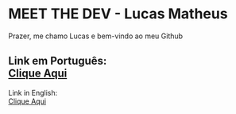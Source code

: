 # MEET THE DEV - Lucas Matheus  

Prazer, me chamo Lucas e bem-vindo ao meu Github  

Link em Português:   
[Clique Aqui](https://teclucas98.github.io/Portfolio/)   
-----------------------------   
Link in English:   
[Clique Aqui](https://teclucas98.github.io/Portfolio/en.html) 
